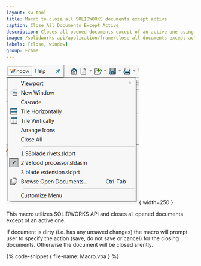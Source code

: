 ```yaml
---
layout: sw-tool
title: Macro to close all SOLIDWORKS documents except active
caption: Close All Documents Except Active
description: Closes all opened documents except of an active one using SOLIDWORKS API
image: /solidworks-api/application/frame/close-all-documents-except-active/close-all-but-active.svg
labels: [close, window]
group: Frame
---
```

![Documents opened in SOLIDWORKS](opened-documents.png){ width=250 }

This macro utilizes SOLIDWORKS API and closes all opened documents except of an active one.

If document is dirty (i.e. has any unsaved changes) the macro will prompt user to specify the action (save, do not save or cancel) for the closing documents. Otherwise the document will be closed silently.

{% code-snippet { file-name: Macro.vba } %}
